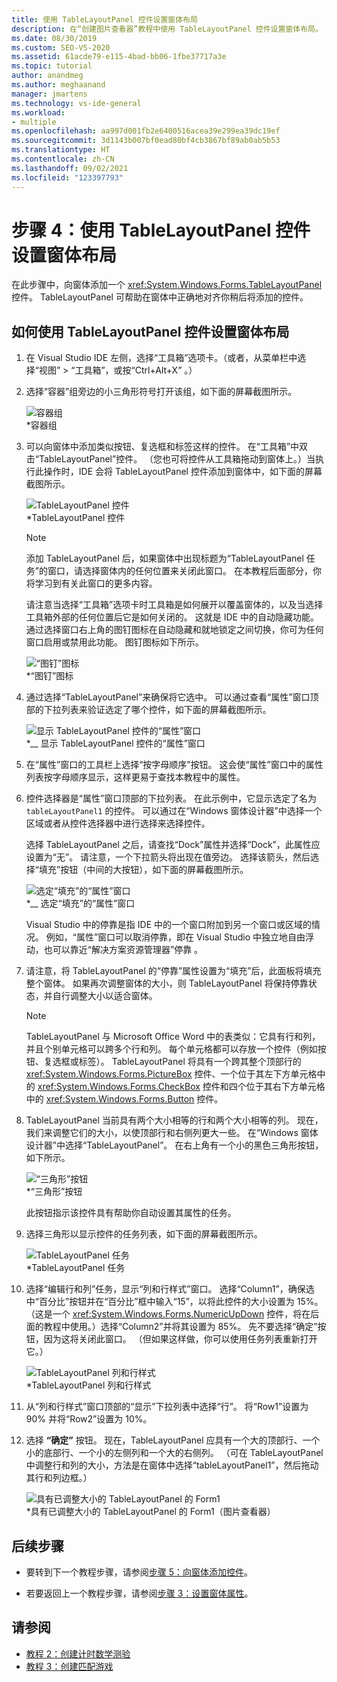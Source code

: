 ```yaml
---
title: 使用 TableLayoutPanel 控件设置窗体布局
description: 在“创建图片查看器”教程中使用 TableLayoutPanel 控件设置窗体布局。
ms.date: 08/30/2019
ms.custom: SEO-VS-2020
ms.assetid: 61acde79-e115-4bad-bb06-1fbe37717a3e
ms.topic: tutorial
author: anandmeg
ms.author: meghaanand
manager: jmartens
ms.technology: vs-ide-general
ms.workload:
- multiple
ms.openlocfilehash: aa997d001fb2e6400516acea39e299ea39dc19ef
ms.sourcegitcommit: 3d1143b007bf0ead80bf4cb3867bf89ab0ab5b53
ms.translationtype: HT
ms.contentlocale: zh-CN
ms.lasthandoff: 09/02/2021
ms.locfileid: "123397793"
---
```

# <a name="step-4-lay-out-your-form-with-a-tablelayoutpanel-control"></a>步骤 4：使用 TableLayoutPanel 控件设置窗体布局

在此步骤中，向窗体添加一个 <xref:System.Windows.Forms.TableLayoutPanel> 控件。 TableLayoutPanel 可帮助在窗体中正确地对齐你稍后将添加的控件。

## <a name="how-to-lay-out-your-form-with-a-tablelayoutpanel-control"></a>如何使用 TableLayoutPanel 控件设置窗体布局

1. 在 Visual Studio IDE 左侧，选择“工具箱”选项卡。（或者，从菜单栏中选择“视图” > “工具箱”，或按“Ctrl+Alt+X”    。）

1. 选择“容器”组旁边的小三角形符号打开该组，如下面的屏幕截图所示。

     ![容器组](../ide/media/express_toolbox.png)<br>
*容器组

1. 可以向窗体中添加类似按钮、复选框和标签这样的控件。 在“工具箱”中双击“TableLayoutPanel”控件。 （您也可将控件从工具箱拖动到窗体上。）当执行此操作时，IDE 会将 TableLayoutPanel 控件添加到窗体中，如下面的屏幕截图所示。

     ![TableLayoutPanel 控件](../ide/media/express_formtablelayout.png)<br>
*TableLayoutPanel 控件

    > [!NOTE]
    > 添加 TableLayoutPanel 后，如果窗体中出现标题为“TableLayoutPanel 任务”的窗口，请选择窗体内的任何位置来关闭此窗口。 在本教程后面部分，你将学习到有关此窗口的更多内容。

     请注意当选择“工具箱”选项卡时工具箱是如何展开以覆盖窗体的，以及当选择工具箱外部的任何位置后它是如何关闭的。 这就是 IDE 中的自动隐藏功能。 通过选择窗口右上角的图钉图标在自动隐藏和就地锁定之间切换，你可为任何窗口启用或禁用此功能。 图钉图标如下所示。

     ![“图钉”图标](../ide/media/express_pushpintoolbox.png)<br>
*“图钉”图标

1. 通过选择“TableLayoutPanel”来确保将它选中。 可以通过查看“属性”窗口顶部的下拉列表来验证选定了哪个控件，如下面的屏幕截图所示。

     ![显示 TableLayoutPanel 控件的“属性”窗口](../ide/media/express_controlspropwin.png)<br>
*__ 显示 TableLayoutPanel 控件的“属性”窗口

1. 在“属性”窗口的工具栏上选择“按字母顺序”按钮。 这会使“属性”窗口中的属性列表按字母顺序显示，这样更易于查找本教程中的属性。

1. 控件选择器是“属性”窗口顶部的下拉列表。 在此示例中，它显示选定了名为 `tableLayoutPanel1` 的控件。 可以通过在“Windows 窗体设计器”中选择一个区域或者从控件选择器中进行选择来选择控件。

   选择 TableLayoutPanel 之后，请查找“Dock”属性并选择“Dock”，此属性应设置为“无”。 请注意，一个下拉箭头将出现在值旁边。 选择该箭头，然后选择“填充”按钮（中间的大按钮），如下面的屏幕截图所示。

     ![选定“填充”的“属性”窗口](../ide/media/express_docktable.png)<br>
*__ 选定“填充”的“属性”窗口

     Visual Studio 中的停靠是指 IDE 中的一个窗口附加到另一个窗口或区域的情况。 例如，“属性”窗口可以取消停靠，即在 Visual Studio 中独立地自由浮动，也可以靠近“解决方案资源管理器”停靠 。

1. 请注意，将 TableLayoutPanel 的“停靠”属性设置为“填充”后，此面板将填充整个窗体。 如果再次调整窗体的大小，则 TableLayoutPanel 将保持停靠状态，并自行调整大小以适合窗体。

    > [!NOTE]
    > TableLayoutPanel 与 Microsoft Office Word 中的表类似：它具有行和列，并且个别单元格可以跨多个行和列。 每个单元格都可以存放一个控件（例如按钮、复选框或标签）。 TableLayoutPanel 将具有一个跨其整个顶部行的 <xref:System.Windows.Forms.PictureBox> 控件、一个位于其左下方单元格中的 <xref:System.Windows.Forms.CheckBox> 控件和四个位于其右下方单元格中的 <xref:System.Windows.Forms.Button> 控件。

1. TableLayoutPanel 当前具有两个大小相等的行和两个大小相等的列。 现在，我们来调整它们的大小，以使顶部行和右侧列更大一些。 在“Windows 窗体设计器”中选择“TableLayoutPanel”。 在右上角有一个小的黑色三角形按钮，如下所示。

     ![“三角形”按钮](../ide/media/express_iconblacktriangle.gif)<br>
*“三角形”按钮

     此按钮指示该控件具有帮助你自动设置其属性的任务。

1. 选择三角形以显示控件的任务列表，如下面的屏幕截图所示。

     ![TableLayoutPanel 任务](../ide/media/express_tablepanel.png)<br>
*TableLayoutPanel 任务

1. 选择“编辑行和列”任务，显示“列和行样式”窗口。 选择“Column1”，确保选中“百分比”按钮并在“百分比”框中输入“15”，以将此控件的大小设置为 15%。 （这是一个 <xref:System.Windows.Forms.NumericUpDown> 控件，将在后面的教程中使用。）选择“Column2”并将其设置为 85%。 先不要选择“确定”按钮，因为这将关闭此窗口。 （但如果这样做，你可以使用任务列表重新打开它。）

     ![TableLayoutPanel 列和行样式](../ide/media/vs_tablelayoutpanel_setup.png)<br>
*TableLayoutPanel 列和行样式

1. 从“列和行样式”窗口顶部的“显示”下拉列表中选择“行”。 将“Row1”设置为 90% 并将“Row2”设置为 10%。

1. 选择 **“确定”** 按钮。 现在，TableLayoutPanel 应具有一个大的顶部行、一个小的底部行、一个小的左侧列和一个大的右侧列。 （可在 TableLayoutPanel 中调整行和列的大小，方法是在窗体中选择“tableLayoutPanel1”，然后拖动其行和列边框。）

     ![具有已调整大小的 TableLayoutPanel 的 Form1](../ide/media/vs_formafterlayoutpanel.png)<br>
*具有已调整大小的 TableLayoutPanel 的 Form1（图片查看器）

## <a name="next-steps"></a>后续步骤

* 要转到下一个教程步骤，请参阅[步骤 5：向窗体添加控件](../ide/step-5-add-controls-to-your-form.md)。

* 若要返回上一个教程步骤，请参阅[步骤 3：设置窗体属性](../ide/step-3-set-your-form-properties.md)。

## <a name="see-also"></a>请参阅

* [教程 2：创建计时数学测验](tutorial-2-create-a-timed-math-quiz.md)
* [教程 3：创建匹配游戏](tutorial-3-create-a-matching-game.md)

